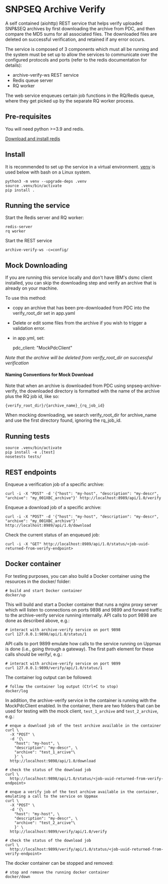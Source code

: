 SNPSEQ Archive Verify
==================

A self contained (aiohttp) REST service that helps verify uploaded SNP&SEQ archives by first downloading the archive 
from PDC, and then compare the MD5 sums for all associated files. The downloaded files are deleted on successful 
verification, and retained if any error occurs.

The service is composed of 3 components which must all be running and the system must be set up to allow the services 
to communicate over the configured protocols and ports (refer to the redis documentation for details):

- archive-verify-ws REST service
- Redis queue server
- RQ worker

The web service enqueues certain job functions in the RQ/Redis queue, where they get picked up by the separate RQ 
worker process.  

Pre-requisites
--------------
You will need python >=3.9 and redis.

[Download and install redis](https://redis.io/docs/getting-started/installation/install-redis-on-linux/)


Install
-------
It is recommended to set up the service in a virtual environment. [venv](https://docs.python.org/3/library/venv.html) 
is used below with bash on a Linux system. 

    python3 -m venv --upgrade-deps .venv
    source .venv/bin/activate
    pip install .

Running the service
-------------------

Start the Redis server and RQ worker:

    redis-server
    rq worker

Start the REST service

    archive-verify-ws -c=config/


Mock Downloading
----------------

If you are running this service locally and don't have IBM's dsmc client installed, you can skip the downloading step 
and verify an archive that is already on your machine.

To use this method:
- copy an archive that has been pre-downloaded from PDC into the verify_root_dir set in app.yaml
- Delete or edit some files from the archive if you wish to trigger a validation error.
- in app.yml, set:

    pdc_client: "MockPdcClient"
    
*Note that the archive will be deleted from verify_root_dir on successful verification*

#### Naming Conventions for Mock Download ####
Note that when an archive is downloaded from PDC using snpseq-archive-verify, the downloaded directory is formatted 
with the name of the archive plus the RQ job id, like so:

    {verify_root_dir}/{archive_name}_{rq_job_id}

When mocking downloading, we search verify_root_dir for archive_name and use the first directory found, ignoring the 
rq_job_id.


Running tests
-------------

    source .venv/bin/activate
    pip install -e .[test]
    nosetests tests/

REST endpoints
--------------

Enqueue a verification job of a specific archive: 
    
    curl -i -X "POST" -d '{"host": "my-host", "description": "my-descr", "archive": "my_001XBC_archive"}' http://localhost:8989/api/1.0/verify

Enqueue a download job of a specific archive:

    curl -i -X "POST" -d '{"host": "my-host", "description": "my-descr", "archive": "my_001XBC_archive"}' http://localhost:8989/api/1.0/download

Check the current status of an enqueued job: 

    curl -i -X "GET" http://localhost:8989/api/1.0/status/<job-uuid-returned-from-verify-endpoint>

Docker container
----------------

For testing purposes, you can also build a Docker container using the resources in the docker/ folder:

    # build and start Docker container
    docker/up

This will build and start a Docker container that runs a nginx proxy server which will listen to connections on ports 
9898 and 9899 and forward traffic to the archive-verify service running internally. API calls to port 9898 are done as
described above, e.g.:

    # interact with archive-verify service on port 9898
    curl 127.0.0.1:9898/api/1.0/status/1

API calls to port 9899 emulate how calls to the service running on Uppmax is done (i.e., going through a gateway). The
first path element for these calls should be verify/, e.g.:

    # interact with archive-verify service on port 9899
    curl 127.0.0.1:9899/verify/api/1.0/status/1

The container log output can be followed:

    # follow the container log output (Ctrl+C to stop)
    docker/log

In addition, the archive-verify service in the container is running with the MockPdcClient enabled. In the container,
there are two folders that can be used for testing with the mock client, `test_1_archive` and `test_2_archive`, e.g.:

    # enque a download job of the test archive available in the container
    curl \
      -X "POST" \
      -d '{\
        "host": "my-host", \
        "description": "my-descr", \
        "archive": "test_1_arcive"\
        }' \
      http://localhost:9898/api/1.0/download

    # check the status of the download job
    curl \
      http://localhost:9898/api/1.0/status/<job-uuid-returned-from-verify-endpoint>

    # enque a verify job of the test archive available in the container, emulating a call to the service on Uppmax
    curl \
      -X "POST" \
      -d '{\
        "host": "my-host", \
        "description": "my-descr", \
        "archive": "test_2_arcive"\
        }' \
      http://localhost:9899/verify/api/1.0/verify

    # check the status of the download job
    curl \
      http://localhost:9899/verify/api/1.0/status/<job-uuid-returned-from-verify-endpoint>

The docker container can be stopped and removed:

    # stop and remove the running docker container
    docker/down
